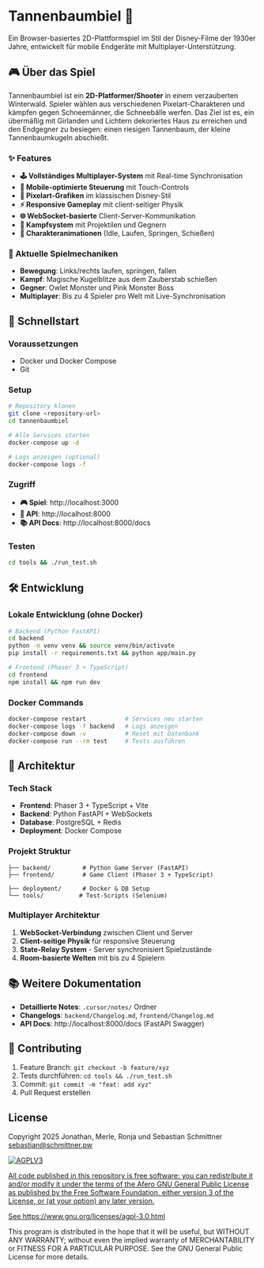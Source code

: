 # Tannenbaumbiel 🎄

Ein Browser-basiertes 2D-Plattformspiel im Stil der Disney-Filme der 1930er Jahre, entwickelt für mobile Endgeräte mit Multiplayer-Unterstützung.

## 🎮 Über das Spiel

Tannenbaumbiel ist ein **2D-Platformer/Shooter** in einem verzauberten Winterwald. Spieler wählen aus verschiedenen Pixelart-Charakteren und kämpfen gegen Schneemänner, die Schneebälle werfen. Das Ziel ist es, ein übermäßig mit Girlanden und Lichtern dekoriertes Haus zu erreichen und den Endgegner zu besiegen: einen riesigen Tannenbaum, der kleine Tannenbaumkugeln abschießt.

### ✨ Features

- **🕹️ Vollständiges Multiplayer-System** mit Real-time Synchronisation
- **📱 Mobile-optimierte Steuerung** mit Touch-Controls
- **🎨 Pixelart-Grafiken** im klassischen Disney-Stil
- **⚡ Responsive Gameplay** mit client-seitiger Physik
- **🌐 WebSocket-basierte** Client-Server-Kommunikation
- **🎯 Kampfsystem** mit Projektilen und Gegnern
- **🏃 Charakteranimationen** (Idle, Laufen, Springen, Schießen)

### 🎲 Aktuelle Spielmechaniken

- **Bewegung**: Links/rechts laufen, springen, fallen
- **Kampf**: Magische Kugelblitze aus dem Zauberstab schießen
- **Gegner**: Owlet Monster und Pink Monster Boss
- **Multiplayer**: Bis zu 4 Spieler pro Welt mit Live-Synchronisation

## 🚀 Schnellstart

### Voraussetzungen

- Docker und Docker Compose
- Git

### Setup

```bash
# Repository klonen
git clone <repository-url>
cd tannenbaumbiel

# Alle Services starten
docker-compose up -d

# Logs anzeigen (optional)
docker-compose logs -f
```

### Zugriff

- **🎮 Spiel**: http://localhost:3000
- **🔧 API**: http://localhost:8000
- **📚 API Docs**: http://localhost:8000/docs

### Testen

```bash
cd tools && ./run_test.sh
```

## 🛠️ Entwicklung

### Lokale Entwicklung (ohne Docker)

```bash
# Backend (Python FastAPI)
cd backend
python -m venv venv && source venv/bin/activate
pip install -r requirements.txt && python app/main.py

# Frontend (Phaser 3 + TypeScript)
cd frontend
npm install && npm run dev
```

### Docker Commands

```bash
docker-compose restart           # Services neu starten
docker-compose logs -f backend   # Logs anzeigen
docker-compose down -v           # Reset mit Datenbank
docker-compose run --rm test     # Tests ausführen
```

## 📁 Architektur

### Tech Stack

- **Frontend**: Phaser 3 + TypeScript + Vite
- **Backend**: Python FastAPI + WebSockets
- **Database**: PostgreSQL + Redis
- **Deployment**: Docker Compose

### Projekt Struktur

```
├── backend/         # Python Game Server (FastAPI)
├── frontend/        # Game Client (Phaser 3 + TypeScript)

├── deployment/      # Docker & DB Setup
└── tools/          # Test-Scripts (Selenium)
```

### Multiplayer Architektur

1. **WebSocket-Verbindung** zwischen Client und Server
2. **Client-seitige Physik** für responsive Steuerung
3. **State-Relay System** - Server synchronisiert Spielzustände
4. **Room-basierte Welten** mit bis zu 4 Spielern

## 📚 Weitere Dokumentation

- **Detaillierte Notes**: `.cursor/notes/` Ordner
- **Changelogs**: `backend/Changelog.md`, `frontend/Changelog.md`
- **API Docs**: http://localhost:8000/docs (FastAPI Swagger)

## 🤝 Contributing

1. Feature Branch: `git checkout -b feature/xyz`
2. Tests durchführen: `cd tools && ./run_test.sh`
3. Commit: `git commit -m "feat: add xyz"`
4. Pull Request erstellen

## License

Copyright 2025 Jonathan, Merle, Ronja und Sebastian Schmittner <sebastian@schmittner.pw>

<a href="https://www.gnu.org/licenses/agpl-3.0.html">
<img alt="AGPLV3" style="border-width:0" src="https://www.gnu.org/graphics/agplv3-with-text-162x68.png" /><br />

All code published in this repository is free software: you can redistribute it and/or modify it under the terms of the Afero
GNU General Public License as published by the Free Software Foundation, either version 3 of the License, or
(at your option) any later version.

See https://www.gnu.org/licenses/agpl-3.0.html
</a>

This program is distributed in the hope that it will be useful, but WITHOUT ANY WARRANTY; without even the implied
warranty of MERCHANTABILITY or FITNESS FOR A PARTICULAR PURPOSE. See the GNU General Public License for more details.
